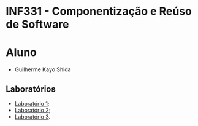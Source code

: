 # INF331 - Componentização e Reúso de Software

# Aluno

* Guilherme Kayo Shida

## Laboratórios

* [Laboratório 1](lab01/);
* [Laboratório 2](lab02/);
* [Laboratório 3](lab03/).